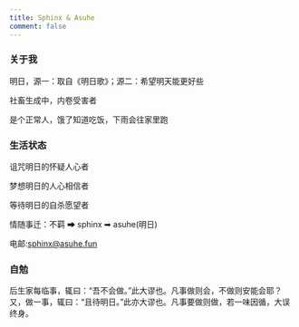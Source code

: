 ```yaml
---
title: Sphinx & Asuhe
comment: false
---
```

### 关于我

明日，源一：取自《明日歌》；源二：希望明天能更好些

社畜生成中，内卷受害者 

是个正常人，饿了知道吃饭，下雨会往家里跑

### 生活状态

诅咒明日的怀疑人心者

梦想明日的人心相信者

等待明日的自杀愿望者

情随事迁：不羁 ➡ sphinx ➡ asuhe(明日)

电邮:[sphinx@asuhe.fun](mailto:sphinx@asuhe.fun)

### 自勉

后生家每临事，辄曰：“吾不会做。”此大谬也。凡事做则会，不做则安能会耶？又，做一事，辄曰：“且待明日。”此亦大谬也。凡事要做则做，若一味因循，大误终身。
